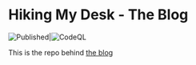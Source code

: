 # Hiking My Desk - The Blog

![Published](https://github.com/crfroehlich/blog/workflows/Publish/badge.svg)|![CodeQL](https://github.com/crfroehlich/blog/workflows/CodeQL/badge.svg)

This is the repo behind [the blog](https://blog.luddites.me)
